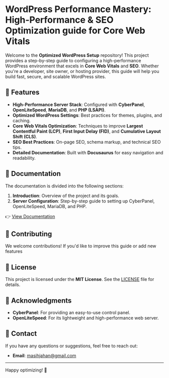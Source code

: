 # WordPress Performance Mastery: High-Performance & SEO Optimization guide for Core Web Vitals

Welcome to the **Optimized WordPress Setup** repository! This project provides a step-by-step guide to configuring a high-performance WordPress environment that excels in **Core Web Vitals** and **SEO**. Whether you're a developer, site owner, or hosting provider, this guide will help you build fast, secure, and scalable WordPress sites.



## 🚀 Features

- **High-Performance Server Stack**: Configured with **CyberPanel**, **OpenLiteSpeed**, **MariaDB**, and **PHP (LSAPI)**.
- **Optimized WordPress Settings**: Best practices for themes, plugins, and caching.
- **Core Web Vitals Optimization**: Techniques to improve **Largest Contentful Paint (LCP)**, **First Input Delay (FID)**, and **Cumulative Layout Shift (CLS)**.
- **SEO Best Practices**: On-page SEO, schema markup, and technical SEO tips.
- **Detailed Documentation**: Built with **Docusaurus** for easy navigation and readability.



## 📖 Documentation

The documentation is divided into the following sections:

1. **Introduction**: Overview of the project and its goals.
2. **Server Configuration**: Step-by-step guide to setting up CyberPanel, OpenLiteSpeed, MariaDB, and PHP.

👉 [View Documentation](https://wp-optimize.github.io/)



## 🤝 Contributing

We welcome contributions! If you'd like to improve this guide or add new features



## 📜 License

This project is licensed under the **MIT License**. See the [LICENSE](LICENSE) file for details.



## 🙏 Acknowledgments

- **CyberPanel**: For providing an easy-to-use control panel.
- **OpenLiteSpeed**: For its lightweight and high-performance web server.



## 📧 Contact

If you have any questions or suggestions, feel free to reach out:

- **Email**: masihjahan@gmail.com

---

Happy optimizing! 🚀
